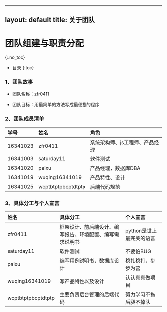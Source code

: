 -----
layout: default
title: 关于团队
-----

# 团队组建与职责分配
{:.no_toc}

* 目录
{:toc}
### 1、团队故事
* 团队名称：zfr0411

* 团队目标：用最简单的方法写成最便捷的程序

### 2、团队成员清单

| 学号   | 姓名   | 角色   | 
|:----|:----|:----|
| 16341023   | zfr0411   | 系统架构师、js工程师、产品经理   | 
| 16341003   | saturday11   | 软件测试   | 
| 16341020   | palxu   |  产品经理，数据库DBA  | 
| 16341019   | wuqing16341019   | 产品特性、设计   | 
| 16341025   | wcptbtptpbcptdtptp   | 后端代码规范   | 

### 3、具体分工与个人宣言

| 姓名   | 具体分工   | 个人宣言   | 
|:----|:----|:----|
| zfr0411   | 框架设计、前后端设计、编写报告、环境配置、编写需求说明书   | python是世上最完美的语言   | 
| saturday11   | 软件测试   | 不要怕BUG   | 
| palxu   |  编写用例说明书，数据库设计  | 稳扎稳打，步步为营   | 
| wuqing16341019   | 写产品特性以及设计   | 认认真真做项目   | 
| wcptbtptpbcptdtptp   | 主要负责后台管理的后端代码   | 努力学习不拖后腿不掉队   | 





